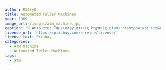 ```yaml
---
author: R3try0
title: Automated Teller Machines
year: 1969
image_url: /images/atm_machine.jpg
caption: 'Η Αυτόματες Ταμειολογιστικές Μηχανές είναι ηλεκτρονικοί υπολογιστές που παρέχουν στους πελάτες (μιας τράπεζας) ενός χρηματοπιστωτικού ιδρύματος τη δυνατότητα διεκπεραίωσης οικονομικών συναλλαγών σε δημόσιο χώρο χωρίς την ανάγκη παρέμβασης κάποιου τρίτου. Στης 2 Σεπτεμβρίου 1969 πραγματοποιείται το πρώτο αυτόματο ταμειολογιστικό μηχάνημα στης ΗΠΑ.'
license_url: 'https://pixabay.com/service/license/'
license_text: Pixabay
categories:
  - ATM Machine
  - Automated Teller Machines
tags:
  - atm
---
```

